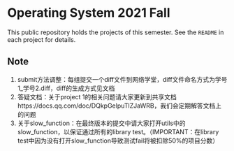 # Operating System 2021 Fall

This public repository holds the projects of this semester. See the `README`
in each project for details.

## Note

1. submit方法调整：每组提交一个diff文件到网络学堂，diff文件命名方式为学号1_学号2.diff，diff的生成方式见文档
2. 答疑文档：关于project 1的相关问题请大家更新到共享文档https://docs.qq.com/doc/DQkpGelpuTlZJaWRB，我们会定期解答文档上的问题
3. 关于slow_function：在最终版本的提交中请大家打开utils中的slow_function，以保证通过所有的library test。（IMPORTANT：在library test中因为没有打开slow_function导致测试fail将被扣除50%的项目分数）
